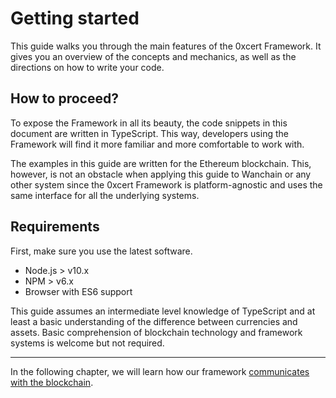 # Getting started

This guide walks you through the main features of the 0xcert Framework. It gives you an overview of the concepts and mechanics, as well as the directions on how to write your code.

## How to proceed?

To expose the Framework in all its beauty, the code snippets in this document are written in TypeScript. This way, developers using the Framework will find it more familiar and more comfortable to work with.

The examples in this guide are written for the Ethereum blockchain. This, however, is not an obstacle when applying this guide to Wanchain or any other system since the 0xcert Framework is platform-agnostic and uses the same interface for all the underlying systems.

## Requirements

First, make sure you use the latest software.

* Node.js > v10.x
* NPM > v6.x
* Browser with ES6 support

This guide assumes an intermediate level knowledge of TypeScript and at least a basic understanding of the difference between currencies and assets. Basic comprehension of blockchain technology and framework systems is welcome but not required.

---

In the following chapter, we will learn how our framework [communicates with the blockchain](/guide/communication.html).
